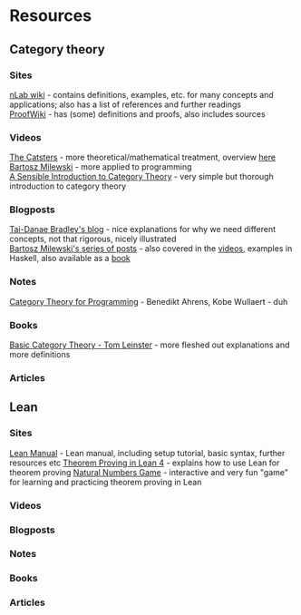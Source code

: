 # Resources
## Category theory
### Sites
[nLab wiki][nlab] - contains definitions, examples, etc. for many concepts and applications; also has a list of references and further readings  
[ProofWiki][proof] - has (some) definitions and proofs, also includes sources  

[nlab]: https://ncatlab.org/nlab/show/category+theory
[proof]: https://proofwiki.org/wiki/Main_Page

### Videos
[The Catsters][catsters] - more theoretical/mathematical treatment, overview [here](http://simonwillerton.staff.shef.ac.uk/TheCatsters/)  
[Bartosz Milewski][bartosz_v] - more applied to programming  
[A Sensible Introduction to Category Theory][sensible_intro] - very simple but thorough introduction to category theory

[catsters]: https://www.youtube.com/playlist?list=PLlGXNwjYhXYxKVa67r0pKuYufECy713bv
[bartosz_v]: https://www.youtube.com/playlist?list=PLbgaMIhjbmEnaH_LTkxLI7FMa2HsnawM_
[sensible_intro]: https://www.youtube.com/watch?v=yAi3XWCBkDo

### Blogposts
[Tai-Danae Bradley's blog][math3ma] - nice explanations for why we need different concepts, not that rigorous, nicely illustrated  
[Bartosz Milewski's series of posts][bartosz_b] - also covered in the [videos][bartosz_v], examples in Haskell, also available as a [book](https://github.com/hmemcpy/milewski-ctfp-pdf)  

[math3ma]: https://www.math3ma.com/categories/category-theory
[bartosz_b]: https://bartoszmilewski.com/2014/10/28/category-theory-for-programmers-the-preface/

### Notes
[Category Theory for Programming][ahrens] - Benedikt Ahrens, Kobe Wullaert - duh  

[ahrens]: https://github.com/benediktahrens/CT4P

### Books
[Basic Category Theory - Tom Leinster][leinster] - more fleshed out explanations and more definitions  

[leinster]: https://arxiv.org/abs/1612.09375

### Articles




## Lean
### Sites
[Lean Manual][manual] - Lean manual, including setup tutorial, basic syntax, further resources etc
[Theorem Proving in Lean 4][theorem_proving] - explains how to use Lean for theorem proving
[Natural Numbers Game][game] - interactive and very fun "game" for learning and practicing theorem proving in Lean

[manual]: https://leanprover.github.io/lean4/doc/
[theorem_proving]: https://leanprover.github.io/theorem_proving_in_lean4/title_page.html
[game]: https://www.ma.imperial.ac.uk/~buzzard/xena/natural_number_game/

### Videos

### Blogposts

### Notes

### Books

### Articles